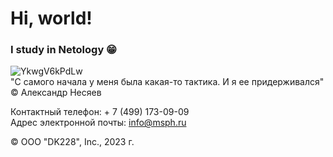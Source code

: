 # Hi, world!
### I study in Netology 😁
![YkwgV6kPdLw](https://github.com/Draigo231/test/assets/140915715/eda237f2-34cf-4a1c-a440-6b3d17736aa6) <br /> "С самого начала у меня была какая-то тактика. И я ее придерживался" © Александр Несяев

Контактный телефон: + 7 (499) 173-09-09 <br /> Адрес электронной почты: info@msph.ru

© ООО "DK228", Inc., 2023 г.